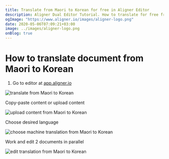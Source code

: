 ```yaml
---
title: Translate from Maori to Korean for free in Aligner Editor
description: Aligner Dual Editor Tutorial. How to translate for free from Maori to Korean. Aligner is multilingual document management platform. 
ogImage: "https://www.aligner.io/images/aligner-logo.png"
date: 2020-05-06T07:09:21+03:00
image: ../images/aligner-logo.png
onBlog: true
---
```


# How to translate document from Maori to Korean

1. Go to editor at [app.aligner.io](https://app.aligner.io "Aligner App web page")

![translate from Maori to Korean](../aligner-blank-editor.png "translate from Maori to Korean")

Copy-paste content or upload content

![upload content from Maori to Korean](../aligner-uploaded-document.png "upload content from Maori to Korean")

Choose desired language

![choose machine translation from Maori to Korean](../aligner-language-dropdown.png "choose machine translation from Maori to Korean")

Work and edit 2 documents in parallel

![edit translation from Maori to Korean](../aligner-double-sitded-editor.png "edit translation from Maori to Korean")

